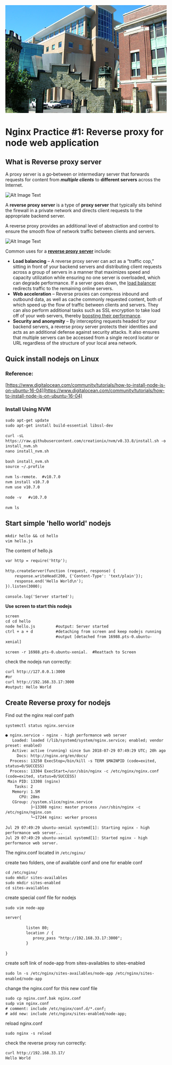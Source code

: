 ![Alt Image Text](images/headline5.jpg "headline")
# Nginx Practice #1: Reverse proxy for node web application

## What is Reverse proxy server

A proxy server is a go‑between or intermediary server that forwards requests for content from ***multiple clients*** to **different servers** across the Internet.

![Alt Image Text](https://github.com/Chao-Xi/TechBlog/blob/master/nginx/images/proxy_server.jpg "proxy server")

A **reverse proxy server** is a type of **proxy server** that typically sits behind the firewall in a private network and directs client requests to the appropriate backend server. 

A reverse proxy provides an additional level of abstraction and control to ensure the smooth flow of network traffic between clients and servers.

![Alt Image Text](https://github.com/Chao-Xi/TechBlog/blob/master/nginx/images/reverse_proxy.jpg "reverse server")

Common uses for a **[reverse proxy server](https://www.nginx.com/resources/admin-guide/reverse-proxy/)** include:

* **Load balancing** – A reverse proxy server can act as a “traffic cop,” sitting in front of your backend servers and distributing client requests across a group of servers in a manner that maximizes speed and capacity utilization while ensuring no one server is overloaded, which can degrade performance. If a server goes down, the [load balancer](http://nginx.org/en/docs/http/load_balancing.html) redirects traffic to the remaining online servers.
* **Web acceleration** – Reverse proxies can compress inbound and outbound data, as well as cache commonly requested content, both of which speed up the flow of traffic between clients and servers. They can also perform additional tasks such as SSL encryption to take load off of your web servers, thereby [boosting their performance](https://www.nginx.com/resources/glossary/web-acceleration/).
* **Security and anonymity** – By intercepting requests headed for your backend servers, a reverse proxy server protects their identities and acts as an additional defense against security attacks. It also ensures that multiple servers can be accessed from a single record locator or URL regardless of the structure of your local area network.

## Quick install nodejs on Linux

### Reference: 
[https://www.digitalocean.com/community/tutorials/how-to-install-node-js-on-ubuntu-16-04](https://www.digitalocean.com/community/tutorials/how-to-install-node-js-on-ubuntu-16-04)

### Install Using NVM

```
sudo apt-get update
sudo apt-get install build-essential libssl-dev

curl -sL https://raw.githubusercontent.com/creationix/nvm/v0.33.8/install.sh -o install_nvm.sh
nano install_nvm.sh

bash install_nvm.sh
source ~/.profile

nvm ls-remote.  #v10.7.0
nvm install v10.7.0
nvm use v10.7.0

node -v   #v10.7.0

nvm ls 
```

## Start simple 'hello world' nodejs 

```
mkdir hello && cd hello
vim hello.js
```

The content of hello.js

```
var http = require('http');

http.createServer(function (request, response) {
    response.writeHead(200, {'Content-Type': 'text/plain'});
    response.end('Hello World\n');
}).listen(3000);

console.log('Server started');

```

**Use screen to start this nodejs**

```
screen
cd cd hello
node hello.js         #output: Server started
ctrl + a + d          #detaching from screen and keep nodejs running
                      #output [detached from 16988.pts-0.ubuntu-xenial]

screen -r 16988.pts-0.ubuntu-xenial.  #Reattach to Screen
```

check the nodejs run correctly:

```
curl http://127.0.0.1:3000
#or
curl http://192.168.33.17:3000
#output: Hello World
```

## Create Reverse proxy for nodejs 

Find out the nginx real conf path

`systemctl status nginx.service`

```
● nginx.service - nginx - high performance web server
   Loaded: loaded (/lib/systemd/system/nginx.service; enabled; vendor preset: enabled)
   Active: active (running) since Sun 2018-07-29 07:49:29 UTC; 20h ago
     Docs: http://nginx.org/en/docs/
  Process: 13250 ExecStop=/bin/kill -s TERM $MAINPID (code=exited, status=0/SUCCESS)
  Process: 13304 ExecStart=/usr/sbin/nginx -c /etc/nginx/nginx.conf (code=exited, status=0/SUCCESS)
 Main PID: 13308 (nginx)
    Tasks: 2
   Memory: 1.5M
      CPU: 28ms
   CGroup: /system.slice/nginx.service
           ├─13308 nginx: master process /usr/sbin/nginx -c /etc/nginx/nginx.con
           └─17244 nginx: worker process

Jul 29 07:49:29 ubuntu-xenial systemd[1]: Starting nginx - high performance web server...
Jul 29 07:49:29 ubuntu-xenial systemd[1]: Started nginx - high performance web server.
```
The nginx.conf located in `/etc/nginx/`

create two folders, one of available conf and one for enable conf 

```
cd /etc/nginx/
sudo mkdir sites-availables
sudo mkdir sites-enabled
cd sites-availables
```

create special conf file for nodejs

`sudo vim node-app`

```
server{

         listen 80;
         location / {
            proxy_pass "http://192.168.33.17:3000";
         }

}
```
create soft link of node-app from sites-availables to sites-enabled

`sudo ln -s /etc/nginx/sites-availables/node-app /etc/nginx/sites-enabled/node-app`

change the nginx.conf for this new conf file

```
sudo cp nginx.conf.bak nginx.conf
sudp vim nginx.conf
# comment: include /etc/nginx/conf.d/*.conf;
# add new: include /etc/nginx/sites-enabled/node-app;

```

reload nginx.conf

```
sudo nginx -s reload
```
check the reverse proxy run correctly:

```
curl http://192.168.33.17/
Hello World
```
